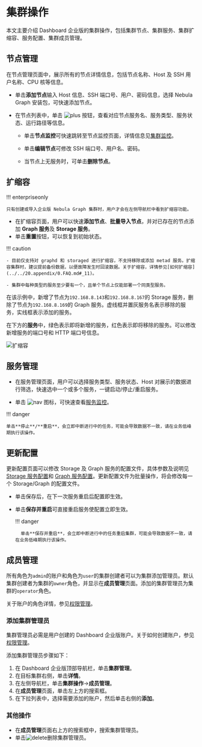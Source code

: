 # 集群操作

本文主要介绍 Dashboard 企业版的集群操作，包括集群节点、集群服务、集群扩缩容、服务配置、集群成员管理。

## 节点管理

在节点管理页面中，展示所有的节点详情信息，包括节点名称、Host 及 SSH 用户名称、CPU 核等信息。

- 单击**添加节点**输入 Host 信息、SSH 端口号、用户、密码信息，选择 Nebula Graph 安装包，可快速添加节点。

- 在节点列表中，单击 ![plus](https://docs-cdn.nebula-graph.com.cn/figures/Plus_cn.png) 按钮，查看对应节点服务名、服务类型、服务状态、运行路径等信息。

  - 单击**节点监控**可快速跳转至节点监控页面，详情信息见[集群监控](../4.cluster-operator/2.monitor.md)。

  - 单击**编辑节点**可修改 SSH 端口号、用户名、密码。
  
  - 当节点上无服务时，可单击**删除节点**。

## 扩缩容

!!! enterpriseonly 

    只有创建或导入企业版 Nebula Graph 集群时，用户才会在左侧导航栏中看到扩缩容功能。

- 在扩缩容页面，用户可以快速**添加节点**、**批量导入节点**，并对已存在的节点添加 **Graph 服务**及 **Storage 服务**。
- 单击**重置**按钮，可以恢复到初始状态。

!!! caution

    - 目前仅支持对 graphd 和 storaged 进行扩缩容，不支持移除或添加 metad 服务。扩缩容集群时，建议提前备份数据，以便故障发生时回滚数据。关于扩缩容，详情参见[如何扩缩容](../../20.appendix/0.FAQ.md#_11)。

    - 集群中每种类型的服务至少要有一个，且单个节点上仅能部署一个同类型服务。

在该示例中，新增了节点为`192.168.8.143`和`192.168.8.167`的 Storage 服务，删除了节点为`192.168.8.169`的 Graph 服务。虚线框并置灰服务名表示移除的服务，实线框表示添加的服务。

在下方的**服务**中，绿色表示即将新增的服务，红色表示即将移除的服务。可以修改新增服务的端口号和 HTTP 端口号信息。

![扩缩容](https://docs-cdn.nebula-graph.com.cn/figures/scaling-ds-2022_4-14_cn.png)

## 服务管理

- 在服务管理页面，用户可以选择服务类型、服务状态、Host 对展示的数据进行筛选，快速选中一个或多个服务，一键启动/停止/重启服务。

- 单击 ![nav](https://docs-cdn.nebula-graph.com.cn/figures/nav-dashboard_cn.png) 图标，可快速查看[服务监控](../4.cluster-operator/2.monitor.md)。

!!! danger

    单击**停止**/**重启**，会立即中断进行中的任务，可能会导致数据不一致，请在业务低峰期执行该操作。
## 更新配置

更新配置页面可以修改 Storage 及 Graph 服务的配置文件，具体参数及说明见 [Storage 服务配置](../../5.configurations-and-logs/1.configurations/4.storage-config.md)和 [Graph 服务配置](../../5.configurations-and-logs/1.configurations/3.graph-config.md)。更新配置文件为批量操作，将会修改每一个 Storage/Graph 的配置文件。

- 单击保存后，在下一次服务重启后配置即生效。

- 单击**保存并重启**可直接重启服务使配置立即生效。

  !!! danger

        单击**保存并重启**，会立即中断进行中的任务重启集群，可能会导致数据不一致，请在业务低峰期执行该操作。

## 成员管理

所有角色为`admin`的账户和角色为`user`的集群创建者可以为集群添加管理员。默认集群创建者为集群的`owner`角色，并显示在**成员管理**页面。添加的集群管理员为集群的`operator`角色。

关于账户的角色详情，参见[权限管理](../5.account-management.md)。

### 添加集群管理员

集群管理员必需是用户创建的 Dashboard 企业版账户。关于如何创建账户，参见[权限管理](../5.account-management.md)。

添加集群管理员步骤如下：

1. 在 Dashboard 企业版顶部导航栏，单击**集群管理**。
2. 在目标集群右侧，单击**详情**。
3. 在左侧导航栏，单击**集群操作**->**成员管理**。
4. 在**成员管理**页面，单击左上方的搜索框。
5. 在下拉列表中，选择需要添加的账户，然后单击右侧的**添加**。

### 其他操作

- 在**成员管理**页面右上方的搜索框中，搜索集群管理员。
- 单击![delete](https://docs-cdn.nebula-graph.com.cn/figures/alert_delete_cn.png)删除集群管理员。




